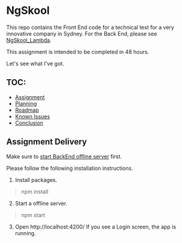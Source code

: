 # NgSkool

This repo contains the Front End code for a technical test for a very innovative company in Sydney. For the Back End, please see [NgSkool_Lambda](https://github.com/jacktator/NgSkool_Lambda).

This assignment is intended to be completed in 48 hours.

Let's see what I've got.

## TOC:

- [Assignment](./docs/assignment.md)
- [Planning](./docs/planning.md)
- [Roadmap](./docs/roadmap.md)
- [Known Issues](./docs/issues.md)
- [Conclusion](./docs/conclusion.md)

## Assignment Delivery

Make sure to [start BackEnd offline server](https://github.com/jacktator/NgSkool_Lambda) first.

Please follow the following installation instructions.

1. Install packages.

> npm install

2. Start a offline server.

> npm start

3. Open http://localhost:4200/
   If you see a Login screen, the app is running.
